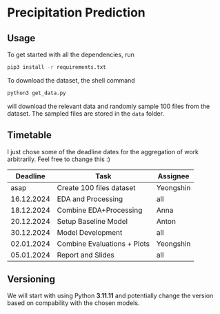 # Precipitation Prediction 

## Usage
To get started with all the dependencies, run 
```sh
pip3 install -r requirements.txt
```

To download the dataset, the shell command
```sh
python3 get_data.py
```
will download the relevant data and randomly sample
100 files from the dataset. The sampled files are
stored in the `data` folder.


## Timetable
I just chose some of the deadline dates for the 
aggregation of work arbitrarily. Feel free to
change this :)

|  Deadline  | Task                        | Assignee  |
| ---------- | --------------------------- | --------- |
| asap       | Create 100 files dataset    | Yeongshin |
| 16.12.2024 | EDA and Processing          | all       |
| 18.12.2024 | Combine EDA+Processing      | Anna      |
| 20.12.2024 | Setup Baseline Model        | Anton     |    
| 30.12.2024 | Model Development           | all       | 
| 02.01.2024 | Combine Evaluations + Plots | Yeongshin | 
| 05.01.2024 | Report and Slides           | all       | 

## Versioning
We will start with using Python **3.11.11** and 
potentially change the version based on compability
with the chosen models.

